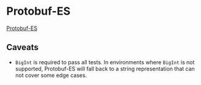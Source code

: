 # Protobuf-ES

[Protobuf-ES](https://github.com/bufbuild/protobuf-es)

## Caveats

- `BigInt` is required to pass all tests. In environments where `BigInt` is not supported, Protobuf-ES will fall back
  to a string representation that can not cover some edge cases.
